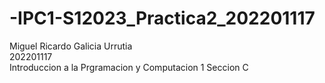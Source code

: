 # -IPC1-S12023_Practica2_202201117
Miguel Ricardo Galicia Urrutia \
202201117 \
Introduccion a la Prgramacion y Computacion 1 Seccion C